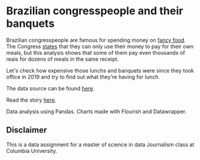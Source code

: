 # Brazilian congresspeople and their banquets #

Brazilian congresspeople are famous for spending money on [fancy food](https://www.metropoles.com/brasil/politica-brasil/sem-limite-de-gastos-congresso-reembolsa-despesas-de-parlamentares-com-ostras-e-camarao-trufado). The Congress [states](https://www2.camara.leg.br/comunicacao/assessoria-de-imprensa/guia-para-jornalistas/cota-parlamentar) that they can only use their money to pay for their own meals, but this analysis shows that some of them  pay even thousands of reais for dozens of meals in the same receipt.

Let's check how expensive those lunchs and banquets were since they took office in 2019 and try to find out what they're having for lunch.

The data source can be found [here](https://dadosabertos.camara.leg.br/swagger/api.html#staticfile).

Read the story [here](https://luizftoledo.github.io/congress-expenses-with-food/).

Data analysis using Pandas.
Charts made with Flourish and Datawrapper.

## Disclaimer ##
This is a data assignment for a master of science in data Journalism class at Columbia University.
